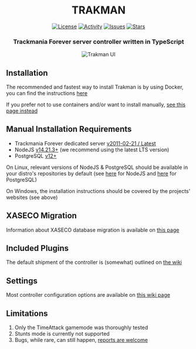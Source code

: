 <div align="center">
<h1>TRAKMAN</h1>

[![License](https://img.shields.io/github/license/lythx/trakman?style=flat-square)](https://github.com/lythx/trakman/blob/main/LICENSE/)
[![Activity](https://img.shields.io/github/commit-activity/m/lythx/trakman/dev?style=flat-square)](https://github.com/lythx/trakman/commits/dev/)
[![Issues](https://img.shields.io/github/issues-raw/lythx/trakman?style=flat-square)](https://github.com/lythx/trakman/issues/)
[![Stars](https://img.shields.io/github/stars/lythx/trakman?style=flat-square)](https://github.com/lythx/trakman/stargazers/)

<h3>Trackmania Forever server controller written in TypeScript</h3>

![Trakman UI](https://cdn.discordapp.com/attachments/599381118633902080/1080276712417415208/TrakmanUI-Logo.png)

</div>

## Installation
The recommended and fastest way to install Trakman is by using Docker, you can find the instructions [here](https://github.com/lythx/trakman/wiki/Docker-Installation)

If you prefer not to use containers and/or want to install manually, [see this page instead](https://github.com/lythx/trakman/wiki/Manual-Installation)

## Manual Installation Requirements
- Trackmania Forever dedicated server [v2011-02-21 / Latest](http://files2.trackmaniaforever.com/TrackmaniaServer_2011-02-21.zip)
- NodeJS [v14.21.3+](https://nodejs.org/en/download/) (we recommend using the latest LTS version)
- PostgreSQL [v12+](https://www.postgresql.org/download/)

On Linux, relevant versions of NodeJS & PostgreSQL should be available in your distro's repositories by default (see [here](https://repology.org/project/nodejs/versions) for NodeJS and [here](https://repology.org/project/postgresql/versions) for PostgreSQL)

On Windows, the installation instructions should be covered by the projects' websites (see above)

## XASECO Migration
Information about XASECO database migration is available on [this page](https://github.com/lythx/trakman/wiki/Migration-from-other-controllers)

## Included Plugins
The default shipment of the controller is (somewhat) outlined on [the wiki](https://github.com/lythx/trakman/wiki/Included-Plugins)

## Settings
Most controller configuration options are available on [this wiki page](https://github.com/lythx/trakman/wiki/Controller-Configs)

## Limitations
1. Only the TimeAttack gamemode was thoroughly tested
2. Stunts mode is currently not supported
3. Bugs, while rare, can still happen, [reports are welcome](https://github.com/lythx/trakman/issues)

